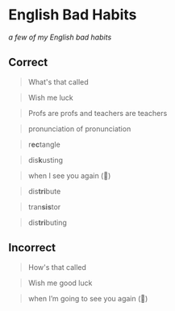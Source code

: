 # English Bad Habits

_a few of my English bad habits_

## Correct

> What's that called

> Wish me luck

> Profs are profs and teachers are teachers

> pronunciation of pronunciation

> r**ec**tangle

> dis**k**usting

> when I see you again (🎵)

> dis**tri**bute

> tran**sis**tor

> dis**tri**buting

## Incorrect

> How's that called

> Wish me good luck

> when I’m going to see you again (🎵)
